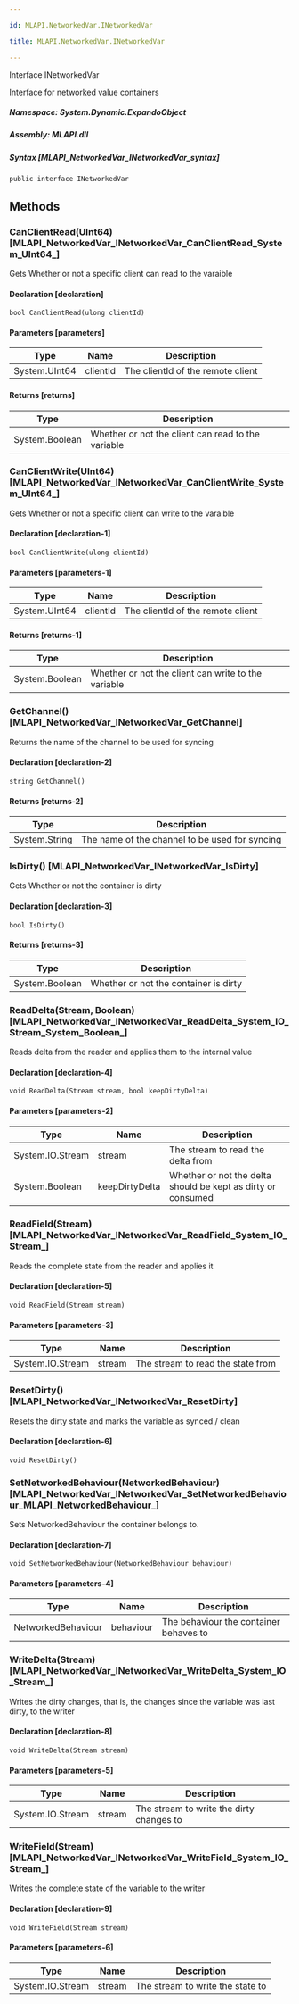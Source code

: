```yaml
---

id: MLAPI.NetworkedVar.INetworkedVar

title: MLAPI.NetworkedVar.INetworkedVar

---
```


Interface INetworkedVar

<div class="markdown level0 summary" markdown="1">

Interface for networked value containers

</div>

<div class="markdown level0 conceptual" markdown="1">

</div>

##### **Namespace**: System.Dynamic.ExpandoObject

##### **Assembly**: MLAPI.dll

##### Syntax [MLAPI_NetworkedVar_INetworkedVar_syntax]

    public interface INetworkedVar

## Methods 

### CanClientRead(UInt64) [MLAPI_NetworkedVar_INetworkedVar_CanClientRead_System_UInt64_]

<div class="markdown level1 summary" markdown="1">

Gets Whether or not a specific client can read to the varaible

</div>

<div class="markdown level1 conceptual" markdown="1">

</div>

#### Declaration [declaration]

    bool CanClientRead(ulong clientId)

#### Parameters [parameters]

| Type          | Name     | Description                       |
|---------------|----------|-----------------------------------|
| System.UInt64 | clientId | The clientId of the remote client |

#### Returns [returns]

| Type           | Description                                        |
|----------------|----------------------------------------------------|
| System.Boolean | Whether or not the client can read to the variable |

### CanClientWrite(UInt64) [MLAPI_NetworkedVar_INetworkedVar_CanClientWrite_System_UInt64_]

<div class="markdown level1 summary" markdown="1">

Gets Whether or not a specific client can write to the varaible

</div>

<div class="markdown level1 conceptual" markdown="1">

</div>

#### Declaration [declaration-1]

    bool CanClientWrite(ulong clientId)

#### Parameters [parameters-1]

| Type          | Name     | Description                       |
|---------------|----------|-----------------------------------|
| System.UInt64 | clientId | The clientId of the remote client |

#### Returns [returns-1]

| Type           | Description                                         |
|----------------|-----------------------------------------------------|
| System.Boolean | Whether or not the client can write to the variable |

### GetChannel() [MLAPI_NetworkedVar_INetworkedVar_GetChannel]

<div class="markdown level1 summary" markdown="1">

Returns the name of the channel to be used for syncing

</div>

<div class="markdown level1 conceptual" markdown="1">

</div>

#### Declaration [declaration-2]

    string GetChannel()

#### Returns [returns-2]

| Type          | Description                                    |
|---------------|------------------------------------------------|
| System.String | The name of the channel to be used for syncing |

### IsDirty() [MLAPI_NetworkedVar_INetworkedVar_IsDirty]

<div class="markdown level1 summary" markdown="1">

Gets Whether or not the container is dirty

</div>

<div class="markdown level1 conceptual" markdown="1">

</div>

#### Declaration [declaration-3]

    bool IsDirty()

#### Returns [returns-3]

| Type           | Description                           |
|----------------|---------------------------------------|
| System.Boolean | Whether or not the container is dirty |

### ReadDelta(Stream, Boolean) [MLAPI_NetworkedVar_INetworkedVar_ReadDelta_System_IO_Stream_System_Boolean_]

<div class="markdown level1 summary" markdown="1">

Reads delta from the reader and applies them to the internal value

</div>

<div class="markdown level1 conceptual" markdown="1">

</div>

#### Declaration [declaration-4]

    void ReadDelta(Stream stream, bool keepDirtyDelta)

#### Parameters [parameters-2]

| Type             | Name           | Description                                                  |
|------------------|----------------|--------------------------------------------------------------|
| System.IO.Stream | stream         | The stream to read the delta from                            |
| System.Boolean   | keepDirtyDelta | Whether or not the delta should be kept as dirty or consumed |

### ReadField(Stream) [MLAPI_NetworkedVar_INetworkedVar_ReadField_System_IO_Stream_]

<div class="markdown level1 summary" markdown="1">

Reads the complete state from the reader and applies it

</div>

<div class="markdown level1 conceptual" markdown="1">

</div>

#### Declaration [declaration-5]

    void ReadField(Stream stream)

#### Parameters [parameters-3]

| Type             | Name   | Description                       |
|------------------|--------|-----------------------------------|
| System.IO.Stream | stream | The stream to read the state from |

### ResetDirty() [MLAPI_NetworkedVar_INetworkedVar_ResetDirty]

<div class="markdown level1 summary" markdown="1">

Resets the dirty state and marks the variable as synced / clean

</div>

<div class="markdown level1 conceptual" markdown="1">

</div>

#### Declaration [declaration-6]

    void ResetDirty()

### SetNetworkedBehaviour(NetworkedBehaviour) [MLAPI_NetworkedVar_INetworkedVar_SetNetworkedBehaviour_MLAPI_NetworkedBehaviour_]

<div class="markdown level1 summary" markdown="1">

Sets NetworkedBehaviour the container belongs to.

</div>

<div class="markdown level1 conceptual" markdown="1">

</div>

#### Declaration [declaration-7]

    void SetNetworkedBehaviour(NetworkedBehaviour behaviour)

#### Parameters [parameters-4]

| Type               | Name      | Description                            |
|--------------------|-----------|----------------------------------------|
| NetworkedBehaviour | behaviour | The behaviour the container behaves to |

### WriteDelta(Stream) [MLAPI_NetworkedVar_INetworkedVar_WriteDelta_System_IO_Stream_]

<div class="markdown level1 summary" markdown="1">

Writes the dirty changes, that is, the changes since the variable was
last dirty, to the writer

</div>

<div class="markdown level1 conceptual" markdown="1">

</div>

#### Declaration [declaration-8]

    void WriteDelta(Stream stream)

#### Parameters [parameters-5]

| Type             | Name   | Description                              |
|------------------|--------|------------------------------------------|
| System.IO.Stream | stream | The stream to write the dirty changes to |

### WriteField(Stream) [MLAPI_NetworkedVar_INetworkedVar_WriteField_System_IO_Stream_]

<div class="markdown level1 summary" markdown="1">

Writes the complete state of the variable to the writer

</div>

<div class="markdown level1 conceptual" markdown="1">

</div>

#### Declaration [declaration-9]

    void WriteField(Stream stream)

#### Parameters [parameters-6]

| Type             | Name   | Description                      |
|------------------|--------|----------------------------------|
| System.IO.Stream | stream | The stream to write the state to |
